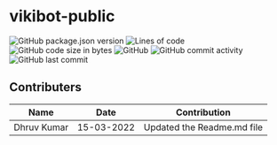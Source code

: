 # vikibot-public
![GitHub package.json version](https://img.shields.io/github/package-json/v/vikixx13/vikibot-public)
![Lines of code](https://img.shields.io/tokei/lines/github/vikixx13/vikibot-public)
![GitHub code size in bytes](https://img.shields.io/github/languages/code-size/vikixx13/vikibot-public)
![GitHub](https://img.shields.io/github/license/vikixx13/vikibot-public)
![GitHub commit activity](https://img.shields.io/github/commit-activity/m/vikixx13/vikibot-public?style=for-the-badge)
![GitHub last commit](https://img.shields.io/github/last-commit/vikixx13/vikibot-public?style=for-the-badge)



## Contributers
|Name | Date | Contribution |
|----|-----|------|
|Dhruv Kumar|15-03-2022| Updated the Readme.md file|

